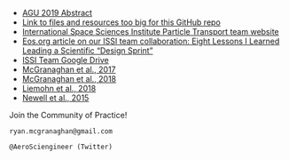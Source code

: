 



- [AGU 2019 Abstract](https://tinyurl.com/McGranaghan-AGUposter2) 
- [Link to files and resources too big for this GitHub repo](https://drive.google.com/open?id=1S1abjdyXNI1yj8Mb7-6bdXE9hAQ95rQu)
- [International Space Sciences Institute Particle Transport team website](http://www.issibern.ch/teams/multigeopartransfer/)
- [Eos.org article on our ISSI team collaboration: Eight Lessons I Learned Leading a Scientific “Design Sprint”](tinyurl.com/DesignSprint-SpaceSciences)
- [ISSI Team Google Drive](https://drive.google.com/drive/u/1/folders/1Ozk7pYRcEQNEh5X5RkaeFxCM7b6Mhxkm)
- [McGranaghan et al., 2017](http://onlinelibrary.wiley.com/doi/10.1002/2017JA024835/full)
- [McGranaghan et al., 2018](https://agupubs.onlinelibrary.wiley.com/doi/epdf/10.1029/2018SW002018)
- [Liemohn et al., 2018](https://agupubs.onlinelibrary.wiley.com/doi/abs/10.1029/2018SW002067)
- [Newell et al., 2015](https://agupubs.onlinelibrary.wiley.com/doi/abs/10.1002/9781118978719.ch18)

Join the Community of Practice!

    ryan.mcgranaghan@gmail.com
    
    @AeroSciengineer (Twitter)
    
    
